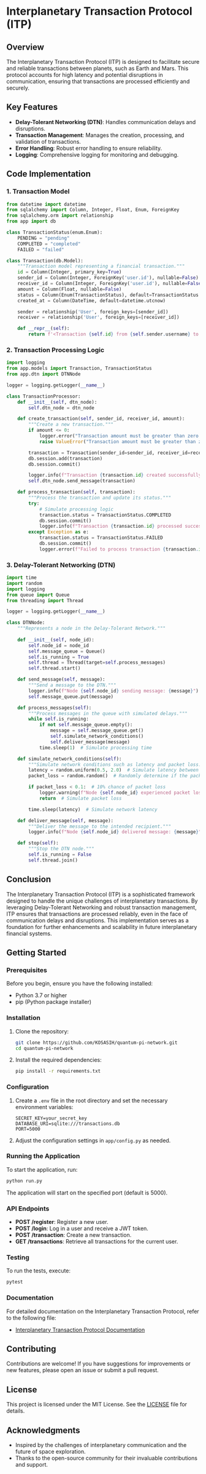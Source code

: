 # Interplanetary Transaction Protocol (ITP)

## Overview

The Interplanetary Transaction Protocol (ITP) is designed to facilitate secure and reliable transactions between planets, such as Earth and Mars. This protocol accounts for high latency and potential disruptions in communication, ensuring that transactions are processed efficiently and securely.

## Key Features

- **Delay-Tolerant Networking (DTN)**: Handles communication delays and disruptions.
- **Transaction Management**: Manages the creation, processing, and validation of transactions.
- **Error Handling**: Robust error handling to ensure reliability.
- **Logging**: Comprehensive logging for monitoring and debugging.

## Code Implementation

### 1. Transaction Model

```python
from datetime import datetime
from sqlalchemy import Column, Integer, Float, Enum, ForeignKey
from sqlalchemy.orm import relationship
from app import db

class TransactionStatus(enum.Enum):
    PENDING = "pending"
    COMPLETED = "completed"
    FAILED = "failed"

class Transaction(db.Model):
    """Transaction model representing a financial transaction."""
    id = Column(Integer, primary_key=True)
    sender_id = Column(Integer, ForeignKey('user.id'), nullable=False)
    receiver_id = Column(Integer, ForeignKey('user.id'), nullable=False)
    amount = Column(Float, nullable=False)
    status = Column(Enum(TransactionStatus), default=TransactionStatus.PENDING)
    created_at = Column(DateTime, default=datetime.utcnow)

    sender = relationship('User', foreign_keys=[sender_id])
    receiver = relationship('User', foreign_keys=[receiver_id])

    def __repr__(self):
        return f'<Transaction {self.id} from {self.sender.username} to {self.receiver.username}>'
```

### 2. Transaction Processing Logic

```python
import logging
from app.models import Transaction, TransactionStatus
from app.dtn import DTNNode

logger = logging.getLogger(__name__)

class TransactionProcessor:
    def __init__(self, dtn_node):
        self.dtn_node = dtn_node

    def create_transaction(self, sender_id, receiver_id, amount):
        """Create a new transaction."""
        if amount <= 0:
            logger.error("Transaction amount must be greater than zero.")
            raise ValueError("Transaction amount must be greater than zero.")

        transaction = Transaction(sender_id=sender_id, receiver_id=receiver_id, amount=amount)
        db.session.add(transaction)
        db.session.commit()

        logger.info(f"Transaction {transaction.id} created successfully.")
        self.dtn_node.send_message(transaction)

    def process_transaction(self, transaction):
        """Process the transaction and update its status."""
        try:
            # Simulate processing logic
            transaction.status = TransactionStatus.COMPLETED
            db.session.commit()
            logger.info(f"Transaction {transaction.id} processed successfully.")
        except Exception as e:
            transaction.status = TransactionStatus.FAILED
            db.session.commit()
            logger.error(f"Failed to process transaction {transaction.id}: {e}")
```

### 3. Delay-Tolerant Networking (DTN)

```python
import time
import random
import logging
from queue import Queue
from threading import Thread

logger = logging.getLogger(__name__)

class DTNNode:
    """Represents a node in the Delay-Tolerant Network."""
    
    def __init__(self, node_id):
        self.node_id = node_id
        self.message_queue = Queue()
        self.is_running = True
        self.thread = Thread(target=self.process_messages)
        self.thread.start()

    def send_message(self, message):
        """Send a message to the DTN."""
        logger.info(f"Node {self.node_id} sending message: {message}")
        self.message_queue.put(message)

    def process_messages(self):
        """Process messages in the queue with simulated delays."""
        while self.is_running:
            if not self.message_queue.empty():
                message = self.message_queue.get()
                self.simulate_network_conditions()
                self.deliver_message(message)
            time.sleep(1)  # Simulate processing time

    def simulate_network_conditions(self):
        """Simulate network conditions such as latency and packet loss."""
        latency = random.uniform(0.5, 2.0)  # Simulate latency between 0.5 to 2 seconds
        packet_loss = random.random()  # Randomly determine if the packet is lost

        if packet_loss < 0.1:  # 10% chance of packet loss
            logger.warning(f"Node {self.node_id} experienced packet loss.")
            return  # Simulate packet loss

        time.sleep(latency)  # Simulate network latency

    def deliver_message(self, message):
        """Deliver the message to the intended recipient."""
        logger.info(f"Node {self.node_id} delivered message: {message}")

    def stop(self):
        """Stop the DTN node."""
        self.is_running = False
        self.thread.join()
```

## Conclusion

The Interplanetary Transaction Protocol (ITP) is a sophisticated framework designed to handle the unique challenges of interplanetary transactions. By leveraging Delay-Tolerant Networking and robust transaction management, ITP ensures that transactions are processed reliably, even in the face of communication delays and disruptions. This implementation serves as a foundation for further enhancements and scalability in future interplanetary financial systems.

## Getting Started

### Prerequisites

Before you begin, ensure you have the following installed:

- Python 3.7 or higher
- pip (Python package installer)

### Installation

1. Clone the repository:

   ```bash
   git clone https://github.com/KOSASIH/quantum-pi-network.git
   cd quantum-pi-network
   ```

2. Install the required dependencies:

   ```bash
   pip install -r requirements.txt
   ```

### Configuration

1. Create a `.env` file in the root directory and set the necessary environment variables:

   ```plaintext
   SECRET_KEY=your_secret_key
   DATABASE_URI=sqlite:///transactions.db
   PORT=5000
   ```

2. Adjust the configuration settings in `app/config.py` as needed.

### Running the Application

To start the application, run:

```bash
python run.py
```

The application will start on the specified port (default is 5000).

### API Endpoints

- **POST /register**: Register a new user.
- **POST /login**: Log in a user and receive a JWT token.
- **POST /transaction**: Create a new transaction.
- **GET /transactions**: Retrieve all transactions for the current user.

### Testing

To run the tests, execute:

```bash
pytest
```

### Documentation

For detailed documentation on the Interplanetary Transaction Protocol, refer to the following file:

- [Interplanetary Transaction Protocol Documentation](interplanetary_transaction_protocol.md)

## Contributing

Contributions are welcome! If you have suggestions for improvements or new features, please open an issue or submit a pull request.

## License

This project is licensed under the MIT License. See the [LICENSE](LICENSE) file for details.

## Acknowledgments

- Inspired by the challenges of interplanetary communication and the future of space exploration.
- Thanks to the open-source community for their invaluable contributions and support.
